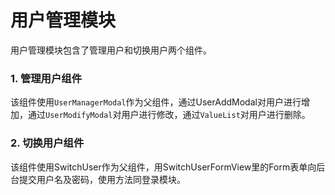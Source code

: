 # 用户管理模块

用户管理模块包含了管理用户和切换用户两个组件。

### 1. 管理用户组件
该组件使用`UserManagerModal`作为父组件，通过UserAddModal对用户进行增加，通过`UserModifyModal`对用户进行修改，通过`ValueList`对用户进行删除。

### 2. 切换用户组件
该组件使用SwitchUser作为父组件，用SwitchUserFormView里的Form表单向后台提交用户名及密码，使用方法同登录模块。